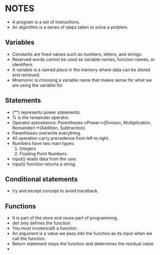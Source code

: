 # NOTES

- A program is a set of instructions.
- An algorithm is a series of steps taken to solve a problem.

## Variables

- Constants are fixed values such as numbers, letters, and strings.
- Reserved words cannot be used as variable names, function names, or identifiers.
- A variable is a named place in the memory where data can be stored and retrieved.
- Mnemonic is choosing a variable name that makes sense for what we are using the variable for.

## Statements

- (**) represents power statements.
- % is the remainder operator.
- Operator precedence: Parentheses->Power->(Division, Multiplication, Remainder)->(Addition, Subtraction).
- Parentheses overwrite everything.
- All operation carry precedence from left to right.
- Numbers have two main types:
	1. Integers 
	2. Floating Point Numbers 
- input() reads data from the user.
- input() function returns a string.

## Conditional statements

- try and except concept to avoid traceback.

## Functions

- It is part of the store and reuse part of programming.
- def only defines the function.
- You must invoke(call) a function.
- An argument is a value we pass into the function as its input when we call the function.
- Return statement stops the function and determines the residual value.
- 
